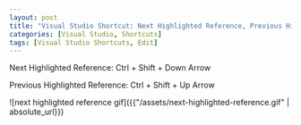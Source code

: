 ```yaml
---
layout: post
title: "Visual Studio Shortcut: Next Highlighted Reference, Previous Highlighted Reference"
categories: [Visual Studio, Shortcuts]
tags: [Visual Studio Shortcuts, Edit]
---
```


Next Highlighted Reference: Ctrl + Shift + Down Arrow

Previous Highlighted Reference: Ctrl + Shift + Up Arrow

![next highlighted reference gif]({{"/assets/next-highlighted-reference.gif" | absolute_url}})